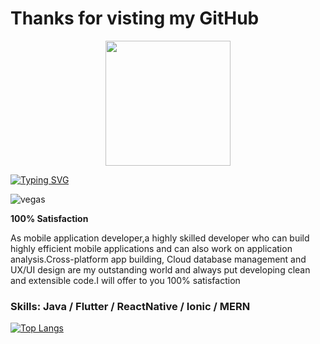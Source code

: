 <h1> Thanks for visting my GitHub </h1>

<p align="center">
  <img src="https://camo.githubusercontent.com/9afefcbff89a66b497e623146404d0e0d51fd46d9cd4039f8580a339a2ad9cbc/68747470733a2f2f6d69726f2e6d656469756d2e636f6d2f6d61782f323830302f312a4255376630324c655165454c7a747178613865436d772e676966" height="200"/>
</p>


[![Typing SVG](https://readme-typing-svg.herokuapp.com?color=%2336BCF7&center=true&vCenter=true&width=800&lines=Mobile+App+Developer;Cross-platform+and+Cloud+Database+Management+and+UX/UI+design+Builder;MERN+Stack+Developer)](https://git.io/typing-svg)


<p align="left"> <img src="https://komarev.com/ghpvc/?username=Vegas-7&label=Profile%20views&color=0e75b6&style=flat" alt="vegas" /> </p>


<p><b>100% Satisfaction</b><p>

As mobile application developer,a highly skilled developer who can build highly efficient mobile applications and can also work on application analysis.Cross-platform app building, Cloud database management and UX/UI design are my outstanding world and always put developing clean and extensible code.I will offer to you 100% satisfaction


### Skills: Java / Flutter / ReactNative / Ionic / MERN

[![Top Langs](https://github-readme-stats.vercel.app/api/top-langs/?username=Vegas-7&langs_count=8&layout=compact&hide_progress=true)](https://github.com/anuraghazra/github-readme-stats)


